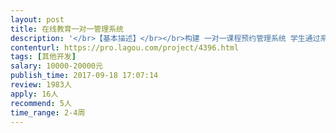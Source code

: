 ```yaml
---                
layout: post       
title: 在线教育一对一管理系统           
description: '</br>【基本描述】</br></br>构建 一对一课程预约管理系统 学生通过系统预约课程 </br>老师通过系统设定自己的空余时间 查看预约自己课程的学生</br>系统需适用电脑网页 手机 以及微信</br></br>【业务逻辑】</br></br>一对一课程 预约管理系统</br>三种角色 管理员 学生 老师</br></br>工作逻辑：</br>学生：查看关联的老师的空余时间 预约老师 </br>可提前3小时取消课程 </br>查看自己的上课记录 剩余课时 下载上课教材 查看作业 老师给的课堂评价 评分报告</br>预定和取消都会有通知消息提醒给老师</br></br>老师（英文）：设定自己空余的时间 帮学生预约/取消课程</br>查看订购自己课程的学生和偏好资料 查看预定的课程信息 </br>查看自己的上课记录 ，上课的学生列表，课时统计</br>上传教材 布置作业 课堂评价 提交测评报告</br></br>管理员：管理学生 和 老师账号 （增加 编辑 删除）</br>关联学生和老师（一个学生可匹配多个老师）</br>学生账号-用户名 密码 上课工具（QQ/SKEYPE） 电话 偏好 禁用开启 </br>老师账号-用户名 密码 QQ号 SKYPE号 联系电话</br>跟进学生</br>查看某一学生上课记录 </br>查看某一老师上课记录</br>帮老师设置空余时间，充值课程，预约/取消课程</br>处理财务信息，订单审核，老师薪酬管理</br>'     
contenturl: https://pro.lagou.com/project/4396.html      
tags: [其他开发]            
salary: 10000-20000元          
publish_time: 2017-09-18 17:07:14         
review: 1983人                   
apply: 16人                   
recommend: 5人                   
time_range: 2-4周              
---                 
```


